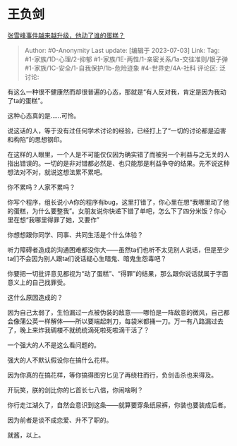 # 王负剑
[张雪峰事件越来越升级，他动了谁的蛋糕？](https://www.zhihu.com/question/609466877/answer/3100819378)

> Author: #0-Anonymity
> Last update: [编辑于 2023-07-03]
> Link:
> Tag: #1-家族/1D-心理/2-抑郁 #1-家族/1E-两性/1-亲密关系/1a-交往准则/银子弹 #1-家族/1C-安全/1-自我保护/1b-危险迹象 #4-世界史/4A-社科 
> 评论区:
> 泛讨论:

有这么一种很不健康然而却很普遍的心态，那就是“有人反对我，肯定是因为我动了ta的蛋糕”。

这种心态真的是……可怜。

说这话的人，等于没有过任何学术讨论的经验，已经打上了“一切的讨论都是迫害和构陷”的思想钢印。

在这样的人眼里，一个人是不可能仅仅因为确实错了而被另一个利益与之无关的人指出错误的。一切的是非对错都必然是、也只能那是利益争夺的结果。先不说这种想法对不对，就说这想法累不累吧。

你不累吗？人家不累吗？

你写个程序，组长说小A你的程序有bug，这里打错了，你心里在想“我哪里动了他的蛋糕，为什么要整我”。女朋友说你快递下错了单吧，怎么下了四分米饭？你心里在想“我哪里得罪了她，又要作”

你想想跟你同学、同事、共同生活是个什么体验？

听力障碍者造成的沟通困难都没你大——虽然ta们也听不太见别人说话，但是至少ta们不会因为别人跟ta们说话疑心生暗鬼、暗鬼生怨毒吧？

你要把一切批评意见都视为“动了蛋糕”、“得罪”的结果，那么跟你说话就属于字面意义上的自己找罪受。

这什么原因造成的？

因为自己太弱了，生怕漏过一点被伪装的敌意——哪怕是一阵敌意的微风，自己都会像蒲公英一样解体——所以要端起刺刀，每袋米都捅一刀。万一有八路漏过去了，晚上来炸我碉楼不就统统滴死啦死啦滴干活了？

一个强大的人不是这么看问题的。

强大的人不默认假设你在搞什么花样。

因为你真的在搞花样，等你搞得图穷匕见了再绕柱而行，负剑击杀也来得及。

开玩笑，朕的剑比你的匕首长七八倍，你闹啥咧？

你行走江湖久了，自然会意识到这条——就算要穿条纸尿裤，你装也要装成后者。

因为前者是谈不成恋爱、升不了职的。

就酱，以上。